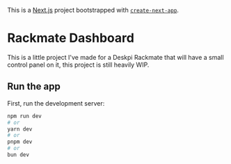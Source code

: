 This is a [Next.js](https://nextjs.org) project bootstrapped with [`create-next-app`](https://nextjs.org/docs/app/api-reference/cli/create-next-app).

# Rackmate Dashboard

This is a little project I've made for a Deskpi Rackmate that will have a small control panel on it, this project is still heavily WIP.

## Run the app

First, run the development server:

```bash
npm run dev
# or
yarn dev
# or
pnpm dev
# or
bun dev
```
